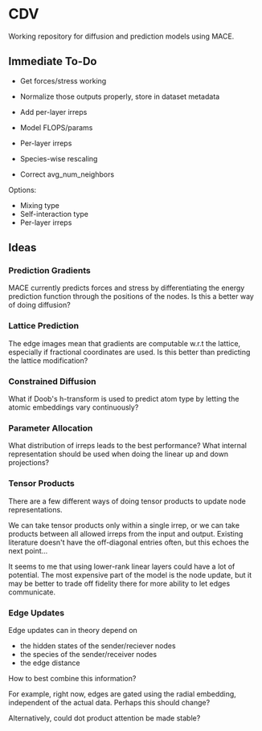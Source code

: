 # CDV
Working repository for diffusion and prediction models using MACE.

## Immediate To-Do
- Get forces/stress working
- Normalize those outputs properly, store in dataset metadata
- Add per-layer irreps

- Model FLOPS/params
- Per-layer irreps
- Species-wise rescaling
- Correct avg_num_neighbors

Options:
- Mixing type
- Self-interaction type
- Per-layer irreps





## Ideas
### Prediction Gradients
MACE currently predicts forces and stress by differentiating the energy prediction function
through the positions of the nodes. Is this a better way of doing diffusion?

### Lattice Prediction
The edge images mean that gradients are computable w.r.t the lattice, especially if fractional coordinates are used. Is this better than predicting the lattice modification?

### Constrained Diffusion
What if Doob's h-transform is used to predict atom type by letting the atomic embeddings vary continuously?

### Parameter Allocation
What distribution of irreps leads to the best performance?
What internal representation should be used when doing the linear up and down projections?

### Tensor Products
There are a few different ways of doing tensor products to update node representations. 

We can take tensor products only within a single irrep, or we can take products between all allowed irreps from the input and output. Existing literature doesn't have the off-diagonal entries often, but this echoes the next point...

It seems to me that using lower-rank linear layers could have a lot of potential. The most expensive part of the model is the node update, but it may be better to trade off fidelity there for more ability to let edges communicate.

### Edge Updates
Edge updates can in theory depend on 

- the hidden states of the sender/reciever nodes
- the species of the sender/receiver nodes
- the edge distance

How to best combine this information?

For example, right now, edges are gated using the radial embedding, independent of the actual data. Perhaps this should change?

Alternatively, could dot product attention be made stable?
